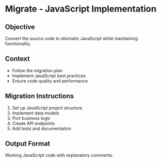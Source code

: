 # Migrate - JavaScript Implementation

## Objective
Convert the source code to idiomatic JavaScript while maintaining functionality.

## Context
- Follow the migration plan
- Implement JavaScript best practices
- Ensure code quality and performance

## Migration Instructions
1. Set up JavaScript project structure
2. Implement data models
3. Port business logic
4. Create API endpoints
5. Add tests and documentation

## Output Format
Working JavaScript code with explanatory comments.
